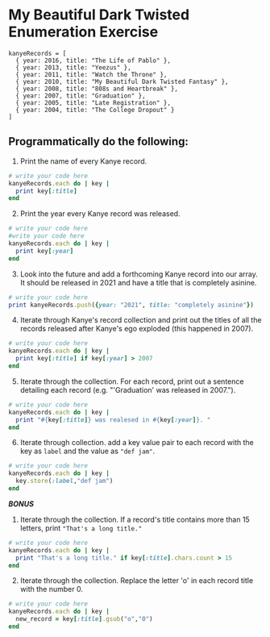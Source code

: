 # My Beautiful Dark Twisted Enumeration Exercise

```
kanyeRecords = [
  { year: 2016, title: "The Life of Pablo" },
  { year: 2013, title: "Yeezus" },
  { year: 2011, title: "Watch the Throne" },
  { year: 2010, title: "My Beautiful Dark Twisted Fantasy" },
  { year: 2008, title: "808s and Heartbreak" },
  { year: 2007, title: "Graduation" },
  { year: 2005, title: "Late Registration" },
  { year: 2004, title: "The College Dropout" }
]
```


## Programmatically do the following:

1. Print the name of every Kanye record.

```ruby
# write your code here
kanyeRecords.each do | key |
  print key[:title]
end
```

2. Print the year every Kanye record was released.

```ruby
# write your code here
#write your code here
kanyeRecords.each do | key |
  print key[:year]
end
```

3. Look into the future and add a forthcoming Kanye record into our array. It should be released in 2021 and have a title that is completely asinine.

```ruby
# write your code here
print kanyeRecords.push({year: "2021", title: "completely asinine"})
```

4. Iterate through Kanye's record collection and print out the titles of all the records released after Kanye's ego exploded (this happened in 2007).

```ruby
# write your code here
kanyeRecords.each do | key |
  print key[:title] if key[:year] > 2007
end
```

5. Iterate through the collection. For each record, print out a sentence detailing each record (e.g. "'Graduation' was released in 2007.").

```ruby
# write your code here
kanyeRecords.each do | key |
  print "#{key[:title]} was realesed in #{key[:year]}. "
end
```

6. Iterate through collection. add a key value pair to each record with the key as `label` and the value as `"def jam"`.

```ruby
# write your code here
kanyeRecords.each do | key |
  key.store(:label,"def jam")
end
```

***BONUS***

1. Iterate through the collection. If a record's title contains more than 15 letters, print `"That's a long title."`

```ruby
# write your code here
kanyeRecords.each do | key |
  print "That's a long title." if key[:title].chars.count > 15
end
```

2. Iterate through the collection. Replace the letter 'o' in each record title with the number 0.

```ruby
# write your code here
kanyeRecords.each do | key |
  new_record = key[:title].gsub("o","0")
end
```